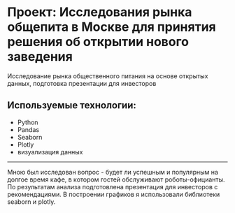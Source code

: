 # Проект: Исследования рынка общепита в Москве для принятия решения об открытии нового заведения

Исследование рынка общественного питания на основе открытых данных, подготовка презентации для инвесторов

## Используемые технологии:
- Python
- Pandas
- Seaborn
- Plotly
- визуализация данных

___

Мною был исследован вопрос - будет ли успешным и популярным на долгое время кафе, в
котором гостей обслуживают роботы-официанты. По результатам анализа подготовлена
презентация для инвесторов с рекомендациями. В построении графиков я использовали
библиотеки seaborn и plotly.
